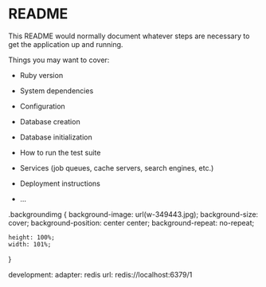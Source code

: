 # README

This README would normally document whatever steps are necessary to get the
application up and running.

Things you may want to cover:

* Ruby version

* System dependencies

* Configuration

* Database creation

* Database initialization

* How to run the test suite

* Services (job queues, cache servers, search engines, etc.)

* Deployment instructions

* ...
<script type="text/javascript">
$(document).ready(function() {
  $('a#cancel-link').click(function() {
  	if ($('input[name=content]').val() == '') {
	      	$('#new_post').remove();
			$('#new_link').show();
    } else {
		if (confirm('Are you sure?')) {
	      	$('#new_post').remove();
			$('#new_link').show();
		}
    }

  });
});
</script>

.backgroundimg {
	background-image: url(w-349443.jpg);
	background-size: cover;
	background-position: center center;
	background-repeat: no-repeat;
	
	height: 100%;
	width: 101%;
}

development:
  adapter: redis
  url: redis://localhost:6379/1